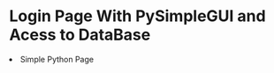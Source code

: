 <h1> Login Page With PySimpleGUI and Acess to DataBase </h1> 

<p><li> Simple Python Page </li></p>

